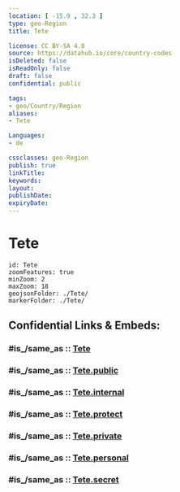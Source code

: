 ```yaml
---
location: [ -15.9 , 32.3 ] 
type: geo-Region
title: Tete

license: CC BY-SA 4.0
source: https://datahub.io/core/country-codes
isDeleted: false
isReadOnly: false
draft: false
confidential: public

tags:
- geo/Country/Region
aliases:
- Tete

Languages:
- de

cssclasses: geo-Region
publish: true
linkTitle: 
keywords: 
layout: 
publishDate: 
expiryDate: 
---
```


# Tete

```leaflet
id: Tete
zoomFeatures: true 
minZoom: 2 
maxZoom: 18
geojsonFolder: ./Tete/
markerFolder: ./Tete/
```


## Confidential Links & Embeds: 

### #is_/same_as :: [Tete](/_Standards/Earth/Continent/Africa/Africa~East/Mozambique/Provinces~Mozambique/Tete.md) 

### #is_/same_as :: [Tete.public](/_public/Earth/Continent/Africa/Africa~East/Mozambique/Provinces~Mozambique/Tete.public.md) 

### #is_/same_as :: [Tete.internal](/_internal/Earth/Continent/Africa/Africa~East/Mozambique/Provinces~Mozambique/Tete.internal.md) 

### #is_/same_as :: [Tete.protect](/_protect/Earth/Continent/Africa/Africa~East/Mozambique/Provinces~Mozambique/Tete.protect.md) 

### #is_/same_as :: [Tete.private](/_private/Earth/Continent/Africa/Africa~East/Mozambique/Provinces~Mozambique/Tete.private.md) 

### #is_/same_as :: [Tete.personal](/_personal/Earth/Continent/Africa/Africa~East/Mozambique/Provinces~Mozambique/Tete.personal.md) 

### #is_/same_as :: [Tete.secret](/_secret/Earth/Continent/Africa/Africa~East/Mozambique/Provinces~Mozambique/Tete.secret.md)

